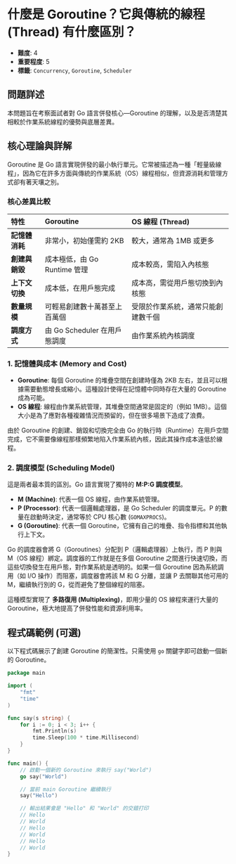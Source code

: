 # 什麼是 Goroutine？它與傳統的線程 (Thread) 有什麼區別？

- **難度**: 4
- **重要程度**: 5
- **標籤**: `Concurrency`, `Goroutine`, `Scheduler`

## 問題詳述

本問題旨在考察面試者對 Go 語言併發核心—Goroutine 的理解，以及是否清楚其相較於作業系統線程的優勢與底層差異。

## 核心理論與詳解


Goroutine 是 Go 語言實現併發的最小執行單元。它常被描述為一種「輕量級線程」，因為它在許多方面與傳統的作業系統（OS）線程相似，但資源消耗和管理方式卻有著天壤之別。

### 核心差異比較

| 特性 | Goroutine | OS 線程 (Thread) |
| :--- | :--- | :--- |
| **記憶體消耗** | 非常小，初始僅需約 2KB | 較大，通常為 1MB 或更多 |
| **創建與銷毀** | 成本極低，由 Go Runtime 管理 | 成本較高，需陷入內核態 | 
| **上下文切換** | 成本低，在用戶態完成 | 成本高，需從用戶態切換到內核態 |
| **數量規模** | 可輕易創建數十萬甚至上百萬個 | 受限於作業系統，通常只能創建數千個 |
| **調度方式** | 由 Go Scheduler 在用戶態調度 | 由作業系統內核調度 |

### 1. 記憶體與成本 (Memory and Cost)

- **Goroutine**: 每個 Goroutine 的堆疊空間在創建時僅為 2KB 左右，並且可以根據需要動態增長或縮小。這種設計使得在記憶體中同時存在大量的 Goroutine 成為可能。
- **OS 線程**: 線程由作業系統管理，其堆疊空間通常是固定的（例如 1MB）。這個大小是為了應對各種複雜情況而預留的，但在很多場景下造成了浪費。

由於 Goroutine 的創建、銷毀和切換完全由 Go 的執行時（Runtime）在用戶空間完成，它不需要像線程那樣頻繁地陷入作業系統內核，因此其操作成本遠低於線程。

### 2. 調度模型 (Scheduling Model)

這是兩者最本質的區別。Go 語言實現了獨特的 **M:P:G 調度模型**。

- **M (Machine)**: 代表一個 OS 線程，由作業系統管理。
- **P (Processor)**: 代表一個邏輯處理器，是 Go Scheduler 的調度單元。P 的數量在啟動時決定，通常等於 CPU 核心數 (`GOMAXPROCS`)。
- **G (Goroutine)**: 代表一個 Goroutine，它擁有自己的堆疊、指令指標和其他執行上下文。

Go 的調度器會將 G（Goroutines）分配到 P（邏輯處理器）上執行，而 P 則與 M（OS 線程）綁定。調度器的工作就是在多個 Goroutine 之間進行快速切換，而這些切換發生在用戶態，對作業系統是透明的。如果一個 Goroutine 因為系統調用（如 I/O 操作）而阻塞，調度器會將該 M 和 G 分離，並讓 P 去關聯其他可用的 M，繼續執行別的 G，從而避免了整個線程的阻塞。

這種模型實現了 **多路復用 (Multiplexing)**，即用少量的 OS 線程來運行大量的 Goroutine，極大地提高了併發性能和資源利用率。

## 程式碼範例 (可選)

以下程式碼展示了創建 Goroutine 的簡潔性。只需使用 `go` 關鍵字即可啟動一個新的 Goroutine。

```go
package main

import (
	"fmt"
	"time"
)

func say(s string) {
	for i := 0; i < 3; i++ {
		fmt.Println(s)
		time.Sleep(100 * time.Millisecond)
	}
}

func main() {
	// 啟動一個新的 Goroutine 來執行 say("World")
	go say("World")

	// 當前 main Goroutine 繼續執行
	say("Hello")

	// 輸出結果會是 "Hello" 和 "World" 的交錯打印
	// Hello
	// World
	// Hello
	// World
	// Hello
	// World
}
```
